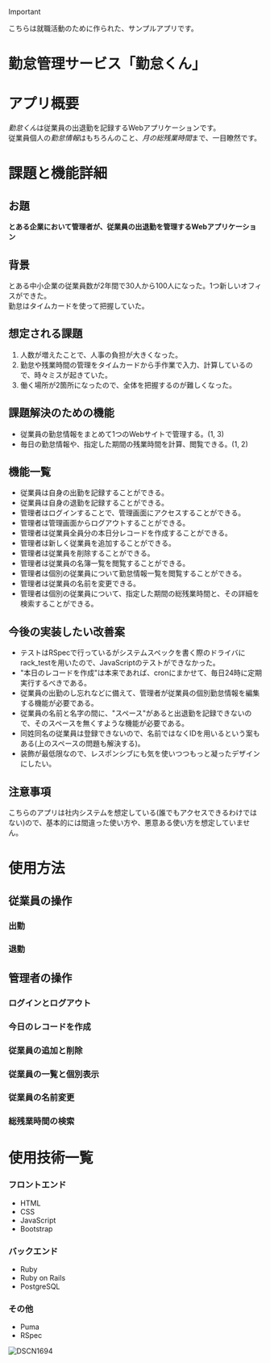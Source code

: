> [!IMPORTANT]
> こちらは就職活動のために作られた、サンプルアプリです。

# 勤怠管理サービス「勤怠くん」
# アプリ概要
*勤怠くん*は従業員の出退勤を記録するWebアプリケーションです。  
従業員個人の*勤怠情報*はもちろんのこと、*月の総残業時間*まで、一目瞭然です。  
# 課題と機能詳細
## お題
**とある企業において管理者が、従業員の出退勤を管理するWebアプリケーション**
## 背景
とある中小企業の従業員数が2年間で30人から100人になった。1つ新しいオフィスができた。  
勤怠はタイムカードを使って把握していた。  
## 想定される課題
1. 人数が増えたことで、人事の負担が大きくなった。  
2. 勤怠や残業時間の管理をタイムカードから手作業で入力、計算しているので、時々ミスが起きていた。  
3. 働く場所が2箇所になったので、全体を把握するのが難しくなった。  
## 課題解決のための機能
- 従業員の勤怠情報をまとめて1つのWebサイトで管理する。(1, 3)
- 毎日の勤怠情報や、指定した期間の残業時間を計算、閲覧できる。(1, 2)
## 機能一覧
- 従業員は自身の出勤を記録することができる。
- 従業員は自身の退勤を記録することができる。
- 管理者はログインすることで、管理画面にアクセスすることができる。
- 管理者は管理画面からログアウトすることができる。
- 管理者は従業員全員分の本日分レコードを作成することができる。
- 管理者は新しく従業員を追加することができる。
- 管理者は従業員を削除することができる。
- 管理者は従業員の名簿一覧を閲覧することができる。
- 管理者は個別の従業員について勤怠情報一覧を閲覧することができる。
- 管理者は従業員の名前を変更できる。
- 管理者は個別の従業員について、指定した期間の総残業時間と、その詳細を検索することができる。
## 今後の実装したい改善案
- テストはRSpecで行っているがシステムスペックを書く際のドライバにrack_testを用いたので、JavaScriptのテストができなかった。
- "本日のレコードを作成"は本来であれば、cronにまかせて、毎日24時に定期実行するべきである。
- 従業員の出勤のし忘れなどに備えて、管理者が従業員の個別勤怠情報を編集する機能が必要である。
- 従業員の名前と名字の間に、"スペース"があると出退勤を記録できないので、そのスペースを無くすような機能が必要である。
- 同姓同名の従業員は登録できないので、名前ではなくIDを用いるという案もある(上のスペースの問題も解決する)。
- 装飾が最低限なので、レスポンシブにも気を使いつつもっと凝ったデザインにしたい。
## 注意事項
こちらのアプリは社内システムを想定している(誰でもアクセスできるわけではない)ので、基本的には間違った使い方や、悪意ある使い方を想定していません。
# 使用方法
## 従業員の操作
### 出勤
### 退勤
## 管理者の操作
### ログインとログアウト
### 今日のレコードを作成
### 従業員の追加と削除
### 従業員の一覧と個別表示
### 従業員の名前変更
### 総残業時間の検索
# 使用技術一覧
### フロントエンド
- HTML
- CSS
- JavaScript
- Bootstrap
### バックエンド
- Ruby
- Ruby on Rails
- PostgreSQL
### その他
- Puma
- RSpec

![DSCN1694](https://github.com/palshe/attendance-app/assets/151994170/7041d59f-85f4-4606-8643-e2ac3dea6088)